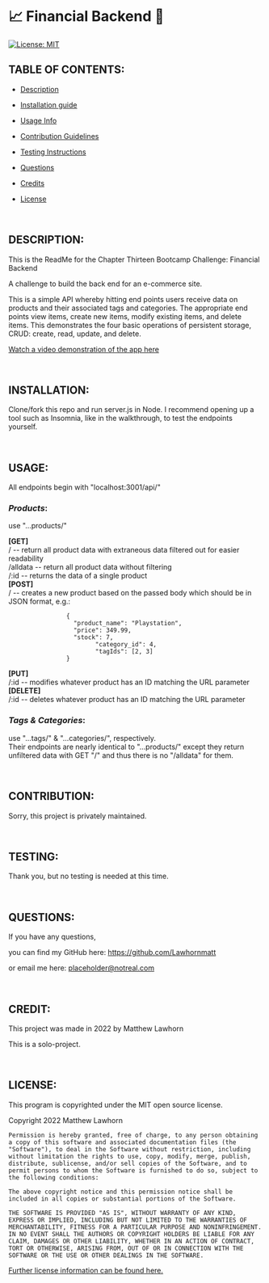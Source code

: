 # 📈 Financial Backend 💸
  [![License: MIT](https://img.shields.io/badge/License-MIT-yellow.svg)](https://opensource.org/licenses/MIT)

## TABLE OF CONTENTS:

* [Description](#description)

* [Installation guide](#installation) 

* [Usage Info](#usage) 

* [Contribution Guidelines](#contribution) 

* [Testing Instructions](#testing) 

* [Questions](#questions)

* [Credits](#credit)

* [License](#license)


<br>
<a name="description"></a>

## DESCRIPTION:

This is the ReadMe for the Chapter Thirteen Bootcamp Challenge: Financial Backend

A challenge to build the back end for an e-commerce site.

This is a simple API whereby hitting end points users receive data on products and their associated tags and categories. The appropriate end points view items, create new items, modify existing items, and delete items. This demonstrates the four basic operations of persistent storage, CRUD: create, read, update, and delete.

[Watch a video demonstration of the app here](https://drive.google.com/file/d/1P462rrOMjAx2sCpSmfBAkpre4AVlzXnK/view)


<br>
<a name="installation"></a>

## INSTALLATION:

Clone/fork this repo and run server.js in Node. I recommend opening up a tool such as Insomnia, like in the walkthrough, to test the endpoints yourself. 


<br>
<a name="usage"></a>

## USAGE:

All endpoints begin with "localhost:3001/api/"

### *Products*:

use "...products/"

**[GET]**  
/           -- return all product data with extraneous data filtered out for easier readability  
/alldata    -- return all product data without filtering  
/:id        -- returns the data of a single product  
**[POST]**  
/           -- creates a new product based on the passed body which should be in JSON format, e.g.:  

                    {
                      "product_name": "Playstation",
                      "price": 349.99,
                      "stock": 7,
			                "category_id": 4,
			                "tagIds": [2, 3]
                    }
**[PUT]**  
/:id        -- modifies whatever product has an ID matching the URL parameter  
**[DELETE]**  
/:id        -- deletes whatever product has an ID matching the URL parameter  

### *Tags & Categories*:

use "...tags/" & "...categories/", respectively.  
Their endpoints are nearly identical to "...products/" except they return unfiltered data with GET "/" and thus there is no "/alldata" for them.


<br>
<a name="contribution"></a>

## CONTRIBUTION:

Sorry, this project is privately maintained.


<br>
<a name="testing"></a>

## TESTING:

Thank you, but no testing is needed at this time.


<br>
<a name="questions"></a>

## QUESTIONS:

If you have any questions,

you can find my GitHub here: https://github.com/Lawhornmatt

or email me here: placeholder@notreal.com


<br>
<a name="credit"></a>

## CREDIT:

This project was made in 2022 by Matthew Lawhorn

This is a solo-project.


<br>
<a name="license"></a>

## LICENSE:

This program is copyrighted under the MIT open source license.

Copyright 2022 Matthew Lawhorn

    Permission is hereby granted, free of charge, to any person obtaining a copy of this software and associated documentation files (the "Software"), to deal in the Software without restriction, including without limitation the rights to use, copy, modify, merge, publish, distribute, sublicense, and/or sell copies of the Software, and to permit persons to whom the Software is furnished to do so, subject to the following conditions:
    
    The above copyright notice and this permission notice shall be included in all copies or substantial portions of the Software.
    
    THE SOFTWARE IS PROVIDED "AS IS", WITHOUT WARRANTY OF ANY KIND, EXPRESS OR IMPLIED, INCLUDING BUT NOT LIMITED TO THE WARRANTIES OF MERCHANTABILITY, FITNESS FOR A PARTICULAR PURPOSE AND NONINFRINGEMENT. IN NO EVENT SHALL THE AUTHORS OR COPYRIGHT HOLDERS BE LIABLE FOR ANY CLAIM, DAMAGES OR OTHER LIABILITY, WHETHER IN AN ACTION OF CONTRACT, TORT OR OTHERWISE, ARISING FROM, OUT OF OR IN CONNECTION WITH THE SOFTWARE OR THE USE OR OTHER DEALINGS IN THE SOFTWARE.

[Further license information can be found here.](https://opensource.org/licenses/MIT)

